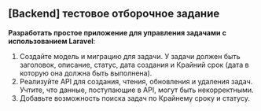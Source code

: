## [Backend] тестовое отборочное задание

<b>Разработать простое приложение для управления задачами с использованием Laravel</b>:
1. Создайте модель и миграцию для задачи.
   У задачи должен быть заголовок, описание, статус, дата создания и Крайний срок (дата в которую она должна быть выполнена).
2. Реализуйте API для создания, чтения, обновления и удаления задач. Учтите, что данные, поступающие в API, могут быть некорректными.
3. Добавьте возможность поиска задач по Крайнему сроку и статусу.

